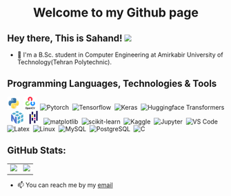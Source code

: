 <div align="center">
    <h1>Welcome to my Github page</h1>
</div>

## Hey there, This is Sahand! <img src="https://media.giphy.com/media/hvRJCLFzcasrR4ia7z/giphy.gif" width="25px"> 

- 🏫 I'm a B.Sc. student in Computer Engineering at Amirkabir University of Technology(Tehran Polytechnic).

## Programming Languages, Technologies & Tools
<div>
  <img src="https://github.com/devicons/devicon/blob/master/icons/python/python-original.svg" title="Python" alt="Python" height="30"/>&nbsp;
  <img src="https://github.com/devicons/devicon/blob/master/icons/opencv/opencv-original-wordmark.svg" title="opencv" alt="opencv" height="30"/>&nbsp;
  <img src="https://github.com/user-attachments/assets/b093e4fb-5270-4348-9517-f63e332e5d3c" title="Pytorch" alt="Pytorch" height="30"/>&nbsp;
  <img src="https://github.com/user-attachments/assets/9946b84c-6f93-44a0-b8e8-eeb6eb7b5635" title="Tensorflow" alt="Tensorflow" height="30"/>&nbsp;
  <img src="https://github.com/user-attachments/assets/a4c6eb51-fa74-43c2-997f-c646ab8de7e5" title="Keras" alt="Keras" height="30"/>&nbsp;
  <img src="https://github.com/user-attachments/assets/d43b347d-954c-4984-9e6c-b63aae34e243" title="Huggingface Transformers" alt="Huggingface Transformers" height="30"/>&nbsp;
  <img src="https://github.com/devicons/devicon/blob/master/icons/numpy/numpy-original.svg" title="Numpy" alt="Numpy" height="30"/>&nbsp;
  <img src="https://github.com/devicons/devicon/blob/master/icons/pandas/pandas-original.svg" title="Pandas" alt="Pandas" height="30"/>&nbsp;
  <img src="https://upload.wikimedia.org/wikipedia/commons/8/84/Matplotlib_icon.svg" title="matplotlib" alt="matplotlib" height="30"/>&nbsp;
  <img src="https://upload.wikimedia.org/wikipedia/commons/0/05/Scikit_learn_logo_small.svg" title="scikit-learn" alt="scikit-learn" height="30"/>&nbsp;
  <img src="https://github.com/user-attachments/assets/cbc88b18-f3e7-40dc-a3bf-22d3b5542d59" title="Kaggle" alt="Kaggle" height="30"/>&nbsp;
  <img src="https://github.com/user-attachments/assets/68cd1f4a-2d9f-42c5-8d07-460bf1d07b6a" title="Jupyter" alt="Jupyter" height="30"/>&nbsp;
  <img src="https://upload.wikimedia.org/wikipedia/commons/9/9a/Visual_Studio_Code_1.35_icon.svg" title="VS Code" alt="VS Code" height="30"/>&nbsp;
  <img src="https://github.com/user-attachments/assets/e9aaa4a9-886a-4be3-8846-98871b6726cb" title="Latex", alt="Latex" height="30"/>&nbsp;
  <img src="https://github.com/user-attachments/assets/8a82c048-3003-4664-8950-709f76c91337" title="Linux" alt="Linux" height="30"/>&nbsp;
  <img src="https://upload.wikimedia.org/wikipedia/de/d/dd/MySQL_logo.svg" title="MySQL" alt="MySQL" height="30"/>&nbsp;
  <img src="https://upload.wikimedia.org/wikipedia/commons/2/29/Postgresql_elephant.svg" title="PostgreSQL" alt="PostgreSQL" height="30"/>&nbsp;
  <img src="https://github.com/user-attachments/assets/0cb9e961-b083-44dd-a7c1-790efa7c9618" title="C" alt="C" height="30"/>&nbsp;
<!--   <img src="https://github.com/user-attachments/assets/8de42de8-1036-4ade-b215-44517365c455" title="Java" alt="Java" height="30"/>&nbsp;
  <img src="https://github.com/user-attachments/assets/f94e12f9-d9cb-43b3-946c-d7d4dbba5c48" title="Golang" alt="Golang" height="30"/>&nbsp;
  <img src="https://github.com/devicons/devicon/blob/master/icons/kubernetes/kubernetes-plain-wordmark.svg" title="kubernetes" alt="kubernetes" height="30"/>&nbsp;
  <img src="https://github.com/devicons/devicon/blob/master/icons/docker/docker-plain-wordmark.svg" title="Docker" alt="Docker" height="30"/>&nbsp;
  <img src="https://cdn.worldvectorlogo.com/logos/rabbitmq.svg" title="rabbitmq" alt="rabbitmq" height="30"/>&nbsp;
  <img src="https://github.com/devicons/devicon/blob/master/icons/redis/redis-original-wordmark.svg" title="redis" alt="redis" height="30"/>&nbsp;
  <img src="https://github.com/user-attachments/assets/d9c986f4-0139-4003-ad9c-81fc772f4ab4" title="JavaScript" alt="JavaScript" height="30"/>&nbsp;
  <img src="https://github.com/user-attachments/assets/64132b59-9446-456c-b7de-f07266bbdb39" title="C#" alt="C#" height="30"/>&nbsp;
  <img src="https://github.com/devicons/devicon/blob/master/icons/git/git-plain-wordmark.svg" title="git" alt="git" height="30"/>&nbsp;
  <img src="https://github.com/user-attachments/assets/61fae680-e160-4c92-b953-9437d030f84e" title="ElasticSearch" alt="ElasticSearch", height="30"/>&nbsp; -->
</div>

## GitHub Stats:
<table border="0" cellspacing="0" cellpadding="0">
    <tr>
        <td>
            <img src="https://github-readme-stats.vercel.app/api?username=SahandNoey&show_icons=true&theme=algolia&hide_rank=True"/>
        </td>
        <td>
            <img src="https://github-readme-stats.vercel.app/api/top-langs/?username=SahandNoey&layout=compact&theme=algolia&langs_count=8"/>
        </td>
    </tr>
</table>

<p align="center">

- 📫 You can reach me by my [email](mailto:sahandnoey7798@gmail.com)
